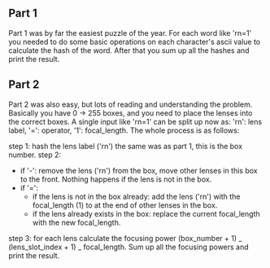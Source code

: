## Part 1

Part 1 was by far the easiest puzzle of the year. For each word like 'rn=1' you needed to do some basic operations on each character's ascii value to calculate the hash of the word. After that you sum up all the hashes and print the result.

## Part 2

Part 2 was also easy, but lots of reading and understanding the problem. Basically you have 0 -> 255 boxes, and you need to place the lenses into the correct boxes. A single input like 'rn=1' can be split up now as: 'rn': lens label, '=': operator, '1': focal_length. The whole process is as follows:

step 1: hash the lens label ('rn') the same was as part 1, this is the box number.
step 2:

- if '-': remove the lens ('rn') from the box, move other lenses in this box to the front. Nothing happens if the lens is not in the box.
- if '=':
  - if the lens is not in the box already: add the lens ('rn') with the focal_length (1) to at the end of other lenses in the box.
  - if the lens already exists in the box: replace the current focal_length with the new focal_length.

step 3: for each lens calculate the focusing power (box_number + 1) _ (lens_slot_index + 1) _ focal_length. Sum up all the focusing powers and print the result.
